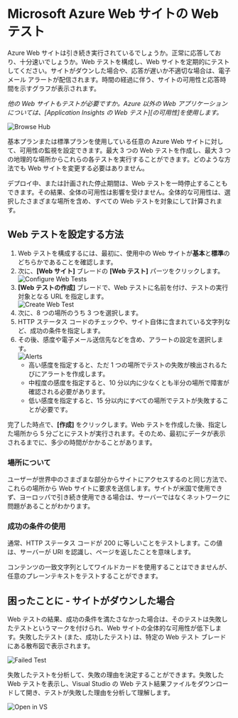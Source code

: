 ﻿<properties title="How to create web test" pageTitle="Web テストの作成方法" description="Learn how to create web tests in Azure." authors="awills" manager="kamrani" />

<tags ms.service="application-insights" ms.workload="tbd" ms.tgt_pltfrm="ibiza" ms.devlang="na" ms.topic="article" ms.date="2014-09-29" ms.author="awills"  />

# Microsoft Azure Web サイトの Web テスト
Azure Web サイトは引き続き実行されているでしょうか。正常に応答しており、十分速いでしょうか。Web テストを構成し、Web サイトを定期的にテストしてください。サイトがダウンした場合や、応答が遅いか不適切な場合は、電子メール アラートが配信されます。時間の経過に伴う、サイトの可用性と応答時間を示すグラフが表示されます。  

*他の Web サイトもテストが必要ですか。Azure 以外の Web アプリケーションについては、[Application Insights の Web テスト][の可用性]を使用します。*

![Browse Hub](./media/insights-create-web-tests/Inisghts_WebTestBlade.png)

基本プランまたは標準プランを使用している任意の Azure Web サイトに対して、可用性の監視を設定できます。最大 3 つの Web テストを作成し、最大 3 つの地理的な場所からこれらの各テストを実行することができます。どのような方法でも Web サイトを変更する必要はありません。

デプロイ中、または計画された停止期間は、Web テストを一時停止することもできます。その結果、全体の可用性は影響を受けません。全体的な可用性は、選択したさまざまな場所を含め、すべての Web テストを対象にして計算されます。

## Web テストを設定する方法
1. Web テストを構成するには、最初に、使用中の Web サイトが**基本**と**標準**のどちらかであることを確認します。
2. 次に、**[Web サイト]** ブレードの **[Web テスト]** パーツをクリックします。  
    ![Configure Web Tests](./media/insights-create-web-tests/Insights_ConfigurePart.png)
3. **[Web テストの作成]** ブレードで、Web テストに名前を付け、テストの実行対象となる URL を指定します。  
    ![Create Web Test](./media/insights-create-web-tests/Insights_CreateTest.png)
4. 次に、8 つの場所のうち 3 つを選択します。
5. HTTP ステータス コードのチェックや、サイト自体に含まれている文字列など、成功の条件を指定します。
6. その後、感度や電子メール送信先などを含め、アラートの設定を選択します。  
    ![Alerts](./media/insights-create-web-tests/Inisghts_AlertCreation.png)
    - 高い感度を指定すると、ただ 1 つの場所でテストの失敗が検出されるたびにアラートを作成します。
    - 中程度の感度を指定すると、10 分以内に少なくとも半分の場所で障害が確認される必要があります。
    - 低い感度を指定すると、15 分以内にすべての場所でテストが失敗することが必要です。

完了した時点で、**[作成]** をクリックします。Web テストを作成した後、指定した場所から 5 分ごとにテストが実行されます。そのため、最初にデータが表示されるまでに、多少の時間がかかることがあります。

### 場所について
ユーザーが世界中のさまざまな部分からサイトにアクセスするのと同じ方法で、これらの場所から Web サイトに要求を送信します。サイトが米国で使用できず、ヨーロッパで引き続き使用できる場合は、サーバーではなくネットワークに問題があることがわかります。

### 成功の条件の使用
通常、HTTP ステータス コードが 200 に等しいことをテストします。この値は、サーバーが URI を認識し、ページを返したことを意味します。

コンテンツの一致文字列としてワイルドカードを使用することはできませんが、任意のプレーンテキストをテストすることができます。

## 困ったことに - サイトがダウンした場合
Web テストの結果、成功の条件を満たさなかった場合は、そのテストは失敗したテストというマークを付けられ、Web サイトの全体的な可用性が低下します。失敗したテスト (また、成功したテスト) は、特定の Web テスト ブレードにある散布図で表示されます。  

![Failed Test](./media/insights-create-web-tests/Insights_FailedWebTest.png)

失敗したテストを分析して、失敗の理由を決定することができます。失敗した Web テストを表示し、Visual Studio の Web テスト結果ファイルをダウンロードして開き、テストが失敗した理由を分析して理解します。

![Open in VS](./media/insights-create-web-tests/Insights_OpenInVS.png)

[availability]: ../app-insights-monitor-web-app-availability/
